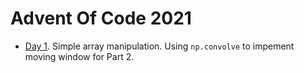 # Advent Of Code 2021

* [Day 1](Day01.ipynb). Simple array manipulation. Using `np.convolve` to impement moving window for Part 2.

```python

```
